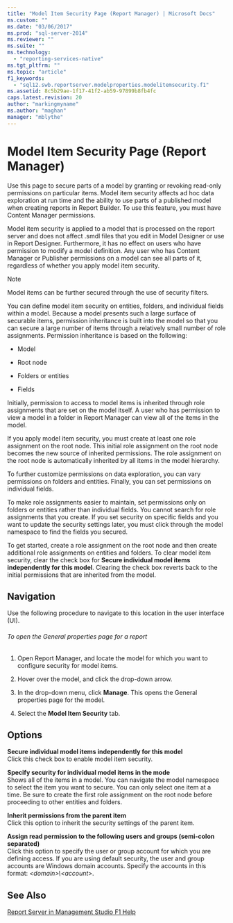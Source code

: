 ```yaml
---
title: "Model Item Security Page (Report Manager) | Microsoft Docs"
ms.custom: ""
ms.date: "03/06/2017"
ms.prod: "sql-server-2014"
ms.reviewer: ""
ms.suite: ""
ms.technology: 
  - "reporting-services-native"
ms.tgt_pltfrm: ""
ms.topic: "article"
f1_keywords: 
  - "sql12.swb.reportserver.modelproperties.modelitemsecurity.f1"
ms.assetid: 8c5b29ae-1f17-41f2-ab59-97899b8fb4fc
caps.latest.revision: 20
author: "markingmyname"
ms.author: "maghan"
manager: "mblythe"
---
```

# Model Item Security Page (Report Manager)
  Use this page to secure parts of a model by granting or revoking read-only permissions on particular items. Model item security affects ad hoc data exploration at run time and the ability to use parts of a published model when creating reports in Report Builder. To use this feature, you must have Content Manager permissions.  
  
 Model item security is applied to a model that is processed on the report server and does not affect .smdl files that you edit in Model Designer or use in Report Designer. Furthermore, it has no effect on users who have permission to modify a model definition. Any user who has Content Manager or Publisher permissions on a model can see all parts of it, regardless of whether you apply model item security.  
  
> [!NOTE]  
>  Model items can be further secured through the use of security filters.  
  
 You can define model item security on entities, folders, and individual fields within a model. Because a model presents such a large surface of securable items, permission inheritance is built into the model so that you can secure a large number of items through a relatively small number of role assignments. Permission inheritance is based on the following:  
  
-   Model  
  
-   Root node  
  
-   Folders or entities  
  
-   Fields  
  
 Initially, permission to access to model items is inherited through role assignments that are set on the model itself. A user who has permission to view a model in a folder in Report Manager can view all of the items in the model.  
  
 If you apply model item security, you must create at least one role assignment on the root node. This initial role assignment on the root node becomes the new source of inherited permissions. The role assignment on the root node is automatically inherited by all items in the model hierarchy.  
  
 To further customize permissions on data exploration, you can vary permissions on folders and entities. Finally, you can set permissions on individual fields.  
  
 To make role assignments easier to maintain, set permissions only on folders or entities rather than individual fields. You cannot search for role assignments that you create. If you set security on specific fields and you want to update the security settings later, you must click through the model namespace to find the fields you secured.  
  
 To get started, create a role assignment on the root node and then create additional role assignments on entities and folders. To clear model item security, clear the check box for **Secure individual model items independently for this model**. Clearing the check box reverts back to the initial permissions that are inherited from the model.  
  
## Navigation  
 Use the following procedure to navigate to this location in the user interface (UI).  
  
###### To open the General properties page for a report  
  
1.  Open Report Manager, and locate the model for which you want to configure security for model items.  
  
2.  Hover over the model, and click the drop-down arrow.  
  
3.  In the drop-down menu, click **Manage**. This opens the General properties page for the model.  
  
4.  Select the **Model Item Security** tab.  
  
## Options  
 **Secure individual model items independently for this model**  
 Click this check box to enable model item security.  
  
 **Specify security for individual model items in the mode**  
 Shows all of the items in a model. You can navigate the model namespace to select the item you want to secure. You can only select one item at a time. Be sure to create the first role assignment on the root node before proceeding to other entities and folders.  
  
 **Inherit permissions from the parent item**  
 Click this option to inherit the security settings of the parent item.  
  
 **Assign read permission to the following users and groups (semi-colon separated)**  
 Click this option to specify the user or group account for which you are defining access. If you are using default security, the user and group accounts are Windows domain accounts. Specify the accounts in this format: *\<domain>\\<account\>*.  
  
## See Also  
 [Report Server in Management Studio F1 Help](tools/report-server-in-management-studio-f1-help.md)  
  
  